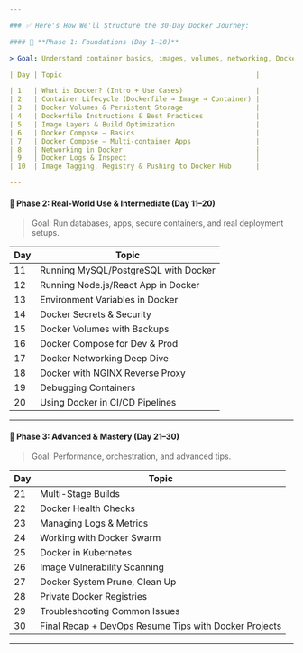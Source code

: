 ```yaml
---

### ✅ Here's How We'll Structure the 30-Day Docker Journey:

#### 🔰 **Phase 1: Foundations (Day 1–10)**

> Goal: Understand container basics, images, volumes, networking, Dockerfiles.

| Day | Topic                                                |

| 1   | What is Docker? (Intro + Use Cases)                  |
| 2   | Container Lifecycle (Dockerfile → Image → Container) |
| 3   | Docker Volumes & Persistent Storage                  |
| 4   | Dockerfile Instructions & Best Practices             |
| 5   | Image Layers & Build Optimization                    |
| 6   | Docker Compose – Basics                              |
| 7   | Docker Compose – Multi-container Apps                |
| 8   | Networking in Docker                                 |
| 9   | Docker Logs & Inspect                                |
| 10  | Image Tagging, Registry & Pushing to Docker Hub      |

---
```


#### 🚀 **Phase 2: Real-World Use & Intermediate (Day 11–20)**

> Goal: Run databases, apps, secure containers, and real deployment setups.

| Day | Topic                                |
| --- | ------------------------------------ |
| 11  | Running MySQL/PostgreSQL with Docker |
| 12  | Running Node.js/React App in Docker  |
| 13  | Environment Variables in Docker      |
| 14  | Docker Secrets & Security            |
| 15  | Docker Volumes with Backups          |
| 16  | Docker Compose for Dev & Prod        |
| 17  | Docker Networking Deep Dive          |
| 18  | Docker with NGINX Reverse Proxy      |
| 19  | Debugging Containers                 |
| 20  | Using Docker in CI/CD Pipelines      |

---

#### 🧠 **Phase 3: Advanced & Mastery (Day 21–30)**

> Goal: Performance, orchestration, and advanced tips.

| Day | Topic                                                 |
| --- | ----------------------------------------------------- |
| 21  | Multi-Stage Builds                                    |
| 22  | Docker Health Checks                                  |
| 23  | Managing Logs & Metrics                               |
| 24  | Working with Docker Swarm                             |
| 25  | Docker in Kubernetes                                  |
| 26  | Image Vulnerability Scanning                          |
| 27  | Docker System Prune, Clean Up                         |
| 28  | Private Docker Registries                             |
| 29  | Troubleshooting Common Issues                         |
| 30  | Final Recap + DevOps Resume Tips with Docker Projects |

---


